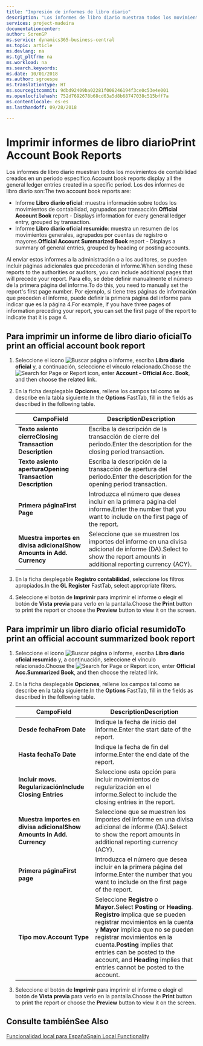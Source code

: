 ```yaml
---
title: "Impresión de informes de libro diario"
description: "Los informes de libro diario muestran todos los movimientos de contabilidad creados en un periodo específico."
services: project-madeira
documentationcenter: 
author: SorenGP
ms.service: dynamics365-business-central
ms.topic: article
ms.devlang: na
ms.tgt_pltfrm: na
ms.workload: na
ms.search.keywords: 
ms.date: 10/01/2018
ms.author: sgroespe
ms.translationtype: HT
ms.sourcegitcommit: 9dbd92409ba02281f008246194f3ce0c53e4e001
ms.openlocfilehash: 752d7692678b68cd63a5d8b68747038c515bff7a
ms.contentlocale: es-es
ms.lasthandoff: 09/28/2018

---
```

# <a name="print-account-book-reports"></a><span data-ttu-id="3b90b-103">Imprimir informes de libro diario</span><span class="sxs-lookup"><span data-stu-id="3b90b-103">Print Account Book Reports</span></span>
<span data-ttu-id="3b90b-104">Los informes de libro diario muestran todos los movimientos de contabilidad creados en un periodo específico.</span><span class="sxs-lookup"><span data-stu-id="3b90b-104">Account book reports display all the general ledger entries created in a specific period.</span></span> <span data-ttu-id="3b90b-105">Los dos informes de libro diario son:</span><span class="sxs-lookup"><span data-stu-id="3b90b-105">The two account book reports are:</span></span>  

- <span data-ttu-id="3b90b-106">Informe **Libro diario oficial**: muestra información sobre todos los movimientos de contabilidad, agrupados por transacción.</span><span class="sxs-lookup"><span data-stu-id="3b90b-106">**Official Account Book** report - Displays information for every general ledger entry, grouped by transaction.</span></span>  
- <span data-ttu-id="3b90b-107">Informe **Libro diario oficial resumido**: muestra un resumen de los movimientos generales, agrupados por cuentas de registro o mayores.</span><span class="sxs-lookup"><span data-stu-id="3b90b-107">**Official Account Summarized Book** report - Displays a summary of general entries, grouped by heading or posting accounts.</span></span>  

<span data-ttu-id="3b90b-108">Al enviar estos informes a la administración o a los auditores, se pueden incluir páginas adicionales que precederán el informe.</span><span class="sxs-lookup"><span data-stu-id="3b90b-108">When sending these reports to the authorities or auditors, you can include additional pages that will precede your report.</span></span> <span data-ttu-id="3b90b-109">Para ello, se debe definir manualmente el número de la primera página del informe.</span><span class="sxs-lookup"><span data-stu-id="3b90b-109">To do this, you need to manually set the report's first page number.</span></span> <span data-ttu-id="3b90b-110">Por ejemplo, si tiene tres páginas de información que preceden el informe, puede definir la primera página del informe para indicar que es la página 4.</span><span class="sxs-lookup"><span data-stu-id="3b90b-110">For example, if you have three pages of information preceding your report, you can set the first page of the report to indicate that it is page 4.</span></span>  

## <a name="to-print-an-official-account-book-report"></a><span data-ttu-id="3b90b-111">Para imprimir un informe de libro diario oficial</span><span class="sxs-lookup"><span data-stu-id="3b90b-111">To print an official account book report</span></span>  

1.  <span data-ttu-id="3b90b-112">Seleccione el icono ![Buscar página o informe](../../media/ui-search/search_small.png "icono Buscar página o informe"), escriba **Libro diario oficial** y, a continuación, seleccione el vínculo relacionado.</span><span class="sxs-lookup"><span data-stu-id="3b90b-112">Choose the ![Search for Page or Report](../../media/ui-search/search_small.png "Search for Page or Report icon") icon, enter **Account - Official Acc. Book**, and then choose the related link.</span></span>  
2.  <span data-ttu-id="3b90b-113">En la ficha desplegable **Opciones**, rellene los campos tal como se describe en la tabla siguiente.</span><span class="sxs-lookup"><span data-stu-id="3b90b-113">In the **Options** FastTab, fill in the fields as described in the following table.</span></span>  

    |<span data-ttu-id="3b90b-114">Campo</span><span class="sxs-lookup"><span data-stu-id="3b90b-114">Field</span></span>|<span data-ttu-id="3b90b-115">Description</span><span class="sxs-lookup"><span data-stu-id="3b90b-115">Description</span></span>|  
    |---------------------------------|---------------------------------------|  
    |<span data-ttu-id="3b90b-116">**Texto asiento cierre**</span><span class="sxs-lookup"><span data-stu-id="3b90b-116">**Closing Transaction Description**</span></span>|<span data-ttu-id="3b90b-117">Escriba la descripción de la transacción de cierre del periodo.</span><span class="sxs-lookup"><span data-stu-id="3b90b-117">Enter the description for the closing period transaction.</span></span>|  
    |<span data-ttu-id="3b90b-118">**Texto asiento apertura**</span><span class="sxs-lookup"><span data-stu-id="3b90b-118">**Opening Transaction Description**</span></span>|<span data-ttu-id="3b90b-119">Escriba la descripción de la transacción de apertura del periodo.</span><span class="sxs-lookup"><span data-stu-id="3b90b-119">Enter the description for the opening period transaction.</span></span>|  
    |<span data-ttu-id="3b90b-120">**Primera página**</span><span class="sxs-lookup"><span data-stu-id="3b90b-120">**First Page**</span></span>|<span data-ttu-id="3b90b-121">Introduzca el número que desea incluir en la primera página del informe.</span><span class="sxs-lookup"><span data-stu-id="3b90b-121">Enter the number that you want to include on the first page of the report.</span></span>|  
    |<span data-ttu-id="3b90b-122">**Muestra importes en divisa adicional**</span><span class="sxs-lookup"><span data-stu-id="3b90b-122">**Show Amounts in Add. Currency**</span></span>|<span data-ttu-id="3b90b-123">Seleccione que se muestren los importes del informe en una divisa adicional de informe (DA).</span><span class="sxs-lookup"><span data-stu-id="3b90b-123">Select to show the report amounts in additional reporting currency (ACY).</span></span>|  

3.  <span data-ttu-id="3b90b-124">En la ficha desplegable **Registro contabilidad**, seleccione los filtros apropiados.</span><span class="sxs-lookup"><span data-stu-id="3b90b-124">In the **GL Register** FastTab, select appropriate filters.</span></span>  
4.  <span data-ttu-id="3b90b-125">Seleccione el botón de **Imprimir** para imprimir el informe o elegir el botón de **Vista previa** para verlo en la pantalla.</span><span class="sxs-lookup"><span data-stu-id="3b90b-125">Choose the **Print** button to print the report or choose the **Preview** button to view it on the screen.</span></span>  

## <a name="to-print-an-official-account-summarized-book-report"></a><span data-ttu-id="3b90b-126">Para imprimir un libro diario oficial resumido</span><span class="sxs-lookup"><span data-stu-id="3b90b-126">To print an official account summarized book report</span></span>  

1.  <span data-ttu-id="3b90b-127">Seleccione el icono ![Buscar página o informe](../../media/ui-search/search_small.png "icono Buscar página o informe"), escriba **Libro diario oficial resumido** y, a continuación, seleccione el vínculo relacionado.</span><span class="sxs-lookup"><span data-stu-id="3b90b-127">Choose the ![Search for Page or Report](../../media/ui-search/search_small.png "Search for Page or Report icon") icon, enter **Official Acc.Summarized Book**, and then choose the related link.</span></span>  
2.  <span data-ttu-id="3b90b-128">En la ficha desplegable **Opciones**, rellene los campos tal como se describe en la tabla siguiente.</span><span class="sxs-lookup"><span data-stu-id="3b90b-128">In the **Options** FastTab, fill in the fields as described in the following table.</span></span>  

    |<span data-ttu-id="3b90b-129">Campo</span><span class="sxs-lookup"><span data-stu-id="3b90b-129">Field</span></span>|<span data-ttu-id="3b90b-130">Description</span><span class="sxs-lookup"><span data-stu-id="3b90b-130">Description</span></span>|  
    |---------------------------------|---------------------------------------|  
    |<span data-ttu-id="3b90b-131">**Desde fecha**</span><span class="sxs-lookup"><span data-stu-id="3b90b-131">**From Date**</span></span>|<span data-ttu-id="3b90b-132">Indique la fecha de inicio del informe.</span><span class="sxs-lookup"><span data-stu-id="3b90b-132">Enter the start date of the report.</span></span>|  
    |<span data-ttu-id="3b90b-133">**Hasta fecha**</span><span class="sxs-lookup"><span data-stu-id="3b90b-133">**To Date**</span></span>|<span data-ttu-id="3b90b-134">Indique la fecha de fin del informe.</span><span class="sxs-lookup"><span data-stu-id="3b90b-134">Enter the end date of the report.</span></span>|  
    |<span data-ttu-id="3b90b-135">**Incluir movs. Regularización**</span><span class="sxs-lookup"><span data-stu-id="3b90b-135">**Include Closing Entries**</span></span>|<span data-ttu-id="3b90b-136">Seleccione esta opción para incluir movimientos de regularización en el informe.</span><span class="sxs-lookup"><span data-stu-id="3b90b-136">Select to include the closing entries in the report.</span></span>|  
    |<span data-ttu-id="3b90b-137">**Muestra importes en divisa adicional**</span><span class="sxs-lookup"><span data-stu-id="3b90b-137">**Show Amounts in Add. Currency**</span></span>|<span data-ttu-id="3b90b-138">Seleccione que se muestren los importes del informe en una divisa adicional de informe (DA).</span><span class="sxs-lookup"><span data-stu-id="3b90b-138">Select to show the report amounts in additional reporting currency (ACY).</span></span>|  
    |<span data-ttu-id="3b90b-139">**Primera página**</span><span class="sxs-lookup"><span data-stu-id="3b90b-139">**First page**</span></span>|<span data-ttu-id="3b90b-140">Introduzca el número que desea incluir en la primera página del informe.</span><span class="sxs-lookup"><span data-stu-id="3b90b-140">Enter the number that you want to include on the first page of the report.</span></span>|  
    |<span data-ttu-id="3b90b-141">**Tipo mov.**</span><span class="sxs-lookup"><span data-stu-id="3b90b-141">**Account Type**</span></span>|<span data-ttu-id="3b90b-142">Seleccione **Registro** o **Mayor**.</span><span class="sxs-lookup"><span data-stu-id="3b90b-142">Select **Posting** or **Heading**.</span></span> <span data-ttu-id="3b90b-143">**Registro** implica que se pueden registrar movimientos en la cuenta y **Mayor** implica que no se pueden registrar movimientos en la cuenta.</span><span class="sxs-lookup"><span data-stu-id="3b90b-143">**Posting** implies that entries can be posted to the account, and **Heading** implies that entries cannot be posted to the account.</span></span>|  

3.  <span data-ttu-id="3b90b-144">Seleccione el botón de **Imprimir** para imprimir el informe o elegir el botón de **Vista previa** para verlo en la pantalla.</span><span class="sxs-lookup"><span data-stu-id="3b90b-144">Choose the **Print** button to print the report or choose the **Preview** button to view it on the screen.</span></span>  

## <a name="see-also"></a><span data-ttu-id="3b90b-145">Consulte también</span><span class="sxs-lookup"><span data-stu-id="3b90b-145">See Also</span></span>  
 [<span data-ttu-id="3b90b-146">Funcionalidad local para España</span><span class="sxs-lookup"><span data-stu-id="3b90b-146">Spain Local Functionality</span></span>](spain-local-functionality.md)

